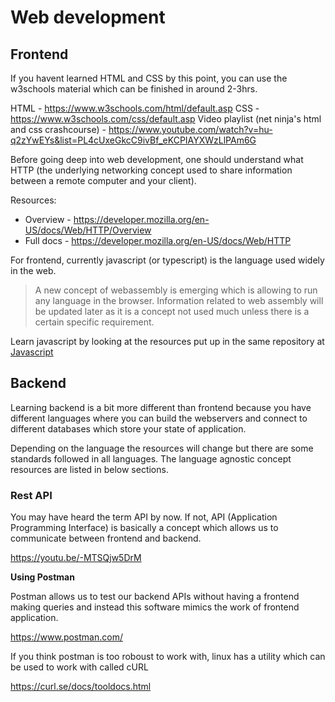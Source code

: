 # Web development

## Frontend

If you havent learned HTML and CSS by this point, you can 
use the w3schools material which can be finished in 
around 2-3hrs.

HTML - https://www.w3schools.com/html/default.asp
CSS - https://www.w3schools.com/css/default.asp
Video playlist (net ninja's html and css crashcourse) - 
https://www.youtube.com/watch?v=hu-q2zYwEYs&list=PL4cUxeGkcC9ivBf_eKCPIAYXWzLlPAm6G 

Before going deep into web development, one should understand 
what HTTP (the underlying networking concept used to share information between a remote computer and your client).

Resources:
- Overview - https://developer.mozilla.org/en-US/docs/Web/HTTP/Overview
- Full docs - https://developer.mozilla.org/en-US/docs/Web/HTTP

For frontend, currently javascript (or typescript) is the 
language used widely in the web. 

> A new concept of webassembly is emerging which is 
allowing to run any language in the browser. Information 
related to web assembly will be updated later as it is a
concept not used much unless there is a certain specific 
requirement.

Learn javascript by looking at the resources put up in the 
same repository at [Javascript](../javascript/README.md)

## Backend

Learning backend is a bit more different than frontend 
because you have different languages where you can build
the webservers and connect to different databases which 
store your state of application.

Depending on the language the resources will change but 
there are some standards followed in all languages. The 
language agnostic concept resources are listed in below 
sections.

### Rest API

You may have heard the term API by now. If not, API 
(Application Programming Interface) is basically a concept
which allows us to communicate between frontend and backend.

https://youtu.be/-MTSQjw5DrM

**Using Postman**

Postman allows us to test our backend APIs without having a
frontend making queries and instead this software mimics the
work of frontend application.

https://www.postman.com/

If you think postman is too roboust to work with, linux 
has a utility which can be used to work with called cURL

https://curl.se/docs/tooldocs.html
